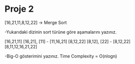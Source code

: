 # Proje 2
[16,21,11,8,12,22] -> Merge Sort

-Yukarıdaki dizinin sort türüne göre aşamalarını yazınız.

[16,21,11]
[16,21], [11] - [11,16,21]
[8,12,22]
[8,12], [22] - [8,12,22]
[8,11,12,16,21,22]

-Big-O gösterimini yazınız.
Time Complexity = O(nlogn)
